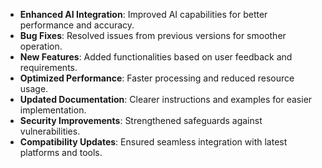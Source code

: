 - **Enhanced AI Integration**: Improved AI capabilities for better performance and accuracy.  
- **Bug Fixes**: Resolved issues from previous versions for smoother operation.  
- **New Features**: Added functionalities based on user feedback and requirements.  
- **Optimized Performance**: Faster processing and reduced resource usage.  
- **Updated Documentation**: Clearer instructions and examples for easier implementation.  
- **Security Improvements**: Strengthened safeguards against vulnerabilities.  
- **Compatibility Updates**: Ensured seamless integration with latest platforms and tools.
